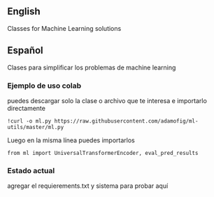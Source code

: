 
## English 
Classes for Machine Learning solutions 


## Español
Clases para simplificar los problemas de machine learning 

### Ejemplo de uso colab 
puedes descargar solo la clase o archivo que te interesa e importarlo directamente 
    
    !curl -o ml.py https://raw.githubusercontent.com/adamofig/ml-utils/master/ml.py

Luego en la misma línea puedes importarlos 

    from ml import UniversalTransformerEncoder, eval_pred_results

### Estado actual 
agregar el  requierements.txt y sistema para probar aquí 